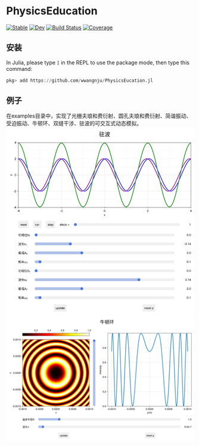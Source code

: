 # PhysicsEducation

[![Stable](https://img.shields.io/badge/docs-stable-blue.svg)](https://wwangnju.github.io/PhysicsEducation.jl/stable/)
[![Dev](https://img.shields.io/badge/docs-dev-blue.svg)](https://wwangnju.github.io/PhysicsEducation.jl/dev/)
[![Build Status](https://github.com/wwangnju/PhysicsEducation.jl/actions/workflows/CI.yml/badge.svg?branch=master)](https://github.com/wwangnju/PhysicsEducation.jl/actions/workflows/CI.yml?query=branch%3Amaster)
[![Coverage](https://codecov.io/gh/wwangnju/PhysicsEducation.jl/branch/master/graph/badge.svg)](https://codecov.io/gh/wwangnju/PhysicsEducation.jl)

## 安装
In Julia, please type `]` in the REPL to use the package mode, then type this command:

```julia
pkg> add https://github.com/wwangnju/PhysicsEucation.jl
```

## 例子
在examples目录中，实现了光栅夫琅和费衍射、圆孔夫琅和费衍射、简谐振动、受迫振动、牛顿环、双缝干涉、驻波的可交互式动态模拟。
![standing](./examples/驻波.png)
![niu](./examples/牛顿环.png)